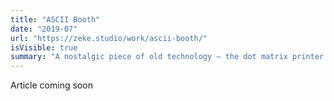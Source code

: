 ```yaml
---
title: "ASCII Booth"
date: "2019-07"
url: "https://zeke.studio/work/ascii-booth/"
isVisible: true
summary: "A nostalgic piece of old technology — the dot matrix printer — is recontextualized as an instant ASCII art selfie booth."
---
```


Article coming soon
